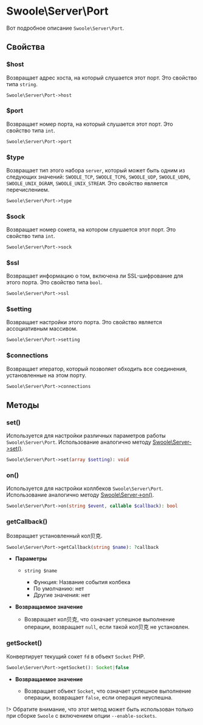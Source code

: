 # Swoole\Server\Port

Вот подробное описание `Swoole\Server\Port`.

## Свойства


### $host
Возвращает адрес хоста, на который слушается этот порт. Это свойство типа `string`.

```php
Swoole\Server\Port->host
```


### $port
Возвращает номер порта, на который слушается этот порт. Это свойство типа `int`.

```php
Swoole\Server\Port->port
```


### $type
Возвращает тип этого набора `server`, который может быть одним из следующих значений: `SWOOLE_TCP`, `SWOOLE_TCP6`, `SWOOLE_UDP`, `SWOOLE_UDP6`, `SWOOLE_UNIX_DGRAM`, `SWOOLE_UNIX_STREAM`. Это свойство является перечислением.

```php
Swoole\Server\Port->type
```


### $sock
Возвращает номер сокета, на котором слушается этот порт. Это свойство типа `int`.

```php
Swoole\Server\Port->sock
```


### $ssl
Возвращает информацию о том, включена ли SSL-шифрование для этого порта. Это свойство типа `bool`.

```php
Swoole\Server\Port->ssl
```


### $setting
Возвращает настройки этого порта. Это свойство является ассоциативным массивом.

```php
Swoole\Server\Port->setting
```


### $connections
Возвращает итератор, который позволяет обходить все соединения, установленные на этом порту.

```php
Swoole\Server\Port->connections
```


## Методы


### set() 

Используется для настройки различных параметров работы `Swoole\Server\Port`. Использование аналогично методу [Swoole\Server->set()](/server/methods?id=set).

```php
Swoole\Server\Port->set(array $setting): void
```


### on() 

Используется для настройки коллбеков `Swoole\Server\Port`. Использование аналогично методу [Swoole\Server->on()](/server/methods?id=on).

```php
Swoole\Server\Port->on(string $event, callable $callback): bool
```


### getCallback() 

Возвращает установленный кол贝克.

```php
Swoole\Server\Port->getCallback(string $name): ?callback
```

  * **Параметры**

    * `string $name`

      * Функция: Название события колбека
      * По умолчанию: нет
      * Другие значения: нет

  * **Возвращаемое значение**

    * Возвращает кол贝克, что означает успешное выполнение операции, возвращает `null`, если такой кол贝克 не установлен.


### getSocket() 

Конвертирует текущий сокет `fd` в объект `Socket` PHP.

```php
Swoole\Server\Port->getSocket(): Socket|false
```

  * **Возвращаемое значение**

    * Возвращает объект `Socket`, что означает успешное выполнение операции, возвращает `false`, если операция неуспешна.

!> Обратите внимание, что этот метод может быть использован только при сборке `Swoole` с включением опции `--enable-sockets`.

